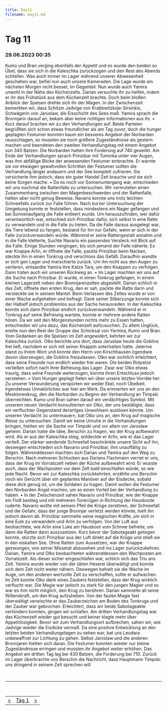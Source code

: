 ```yaml
---
title: Day11
filename: day11.md
--- 
```


# Tag 11
###  29.06.2023 00:35
Kumo und Bran verging ebenfalls der Appetit und es wurde den beiden so Übel, dass sie sich in die Kaleschka zurückzogen und den Rest des Abends schliefen. Was auch immer im Lager während unserer Abwesenheit geschehen war, befiel nun auch unsere Kameraden. Die Lage wurde am nächsten Morgen nicht besser, im Gegenteil. Nun wurde auch Yamira unwohl in der Nähe des Küchenzelts. Darian versuchte ihr zu helfen, indem er ihr das Frühstück aus dem Küchenzelt brachte. Doch beim bloßen Anblick der Speisen drehte sich ihr der Magen. In der Zwischenzeit bemerkten wir, dass Schitzin Jadvige von Krabbwitzkoje-Sirsinkis, Schwägerin von Jaruslaw, die Eisschicht des Sees maß. Yamira sprach die Bronnjarin darauf an, bekam aber keine richtigen Informationen aus ihr.
•  Kurz darauf brachen wir zu den Verhandlungen auf. Beide Parteien begrüßten sich schon etwas freundlicher als am Tag zuvor, doch die hunger geplagten Festumer konnten kaum ein besseres Angebot der Norbarden rausschlagen, so mussten sie noch größere Zugeständnisse als gestern machen und beendeten den zweiten Verhandlungstag mit einem Angebot von 340 Batzen. Die Norbarden hatten ihre Forderung auf 740 gesenkt. Am Ende der Verhandlungen sprach Prinzibar mit Tuminka unter vier Augen, was ihm abfällige Blicke der anwesenden Festumer einbrachte. Er warnte sie vor etwaigen gewaltvollen Schritten der Festumer sollten die Verhandlung länger andauern und der See komplett zufrieren. Sie versicherte ihm jedoch, dass ein guter Handel Zeit brauche und sie sich keine Sorgen mache.
•  Da es noch vor Sonnenuntergang war, entschieden wir uns nochmal die Rattenfalle zu untersuchen. Wir vermuteten einen Zusammenhang zwischen den Magenbeschwerden und der Rattenfalle, hatten aber nicht genug Beweise. Navario konnte uns trotz leichten Schneefalls zurück zur Falle führen. Nach kurzer Untersuchung der Umgebung konnte er feststellen, dass mindestens ein Nager gefangen und bei Sonnenaufgang die Falle entleert wurde. Um herauszufinden, wer dafür verantwortlich war, entschied sich Prinzibar dafür, sich selbst in eine Ratte zu verwandeln und in die Falle zu treten. Da die Falle daraus ausgelegt war, die Tiere lebend zu fangen, bestand für ihn nur Gefahr, wenn er sich in der Falle zurückverwandeln würde. Während er seine Rattengestalt annahm und in die Falle kletterte, Suchte Navario ein passendes Versteck mit Blick auf die Falle. Einige Stunden vergingen, bis sich jemand der Falle näherte. Es war Knappe Arlin, er öffnete die Falle, packte Prinzibar beim Nacken, steckte ihn in einen Tonkrug und verschloss das Gefäß. Daraufhin wandte er sich gen Lager und marschierte zurück. Um ihn nicht aus den Augen zu verlieren, entsandte Yamira ihre Katze Tara, um den Knappen zu verfolgen. Dann traten auch wir unseren Rückweg an.
•  Im Lager machten wir uns auf die Suche nach Prinzibar. Er wurde, in einen Tonkrug gefangen, in einem kleinen Lagerzelt neben den Bronnjarenzelten abgestellt. Darian schlich in das Zelt, öffnete den ersten Krug, den er sah, packte die Ratte darin und versteckte sie in seinem Mantel. Beim Verlassen des Zeltes wurde er von einer Wache aufgehalten und befragt. Dank seiner Silberzunge konnte sich der Halbelf jedoch problemlos aus der Sache herausreden. In der Kaleschka konnte sich dann Prinzibar endlich zurückverwandeln. Während er in Tonkrug auf seine Befreiung wartete, konnte er mehrere andere Ratten hören. Da wir seit den Morgenstunden nichts mehr zu Essen hatten, entschieden wir uns dazu, das Küchenzelt aufzusuchen. Zu allem Unglück, ereilte nun den Rest der Gruppe das Schicksal von Yarmira, Kumo und Bran. Vom Gedanken an die Speisen im Zelt angewidert, kehrten wir zur Kaleschka zurück. Olko berichte uns dort, dass Jaruslaw heute die Goblins frei ließ, nachdem er sich mit seiner Knappin unterhalten hatte. Jeterine stand zu ihrem Wort und konnte den Herrn von Kirschhausen irgendwie davon überzeugen, die Goblins freizulassen. Olko war sichtlich erleichtert, dass seine Freunde nun endlich wieder frei waren. Die beiden Rotpelze verließen sofort nach ihrer Befreiung das Lager. Zwar war Olko etwas traurig, dass seine Freunde weiterzogen, konnte ihren Entschluss jedoch verstehen.
•  Vom Hunger geplagt fielen wir über unsere letzten Vorräte her. Zu unserer Verwunderung verspürten wir weder Ekel, noch Übelkeit. Irgendetwas Unnatürliches war hier am Werk. Da erinnerten wir uns an den Meskinneskrug, den die Norbarden zu Beginn der Verhandlung an Timpski überreichten. Kumo und Bran sahen darauf ein verdächtiges Symbol. Mit unserem neuen Verdacht konsultierten wir Olko, der uns bestätigte, dass ein verfluchter Gegenstand derartiges Unwohlsein auslösen könnte. Um unseren Verdacht zu untermauern, bat Olko uns an, den Krug auf magische Weise zu untersuchen. Damit wir keine Unruhe in die Verhandlungen bringen, hielten wir die Sache vor Timpski und vor allem vor Jaroslaw geheim. Darian hatte die Idee, Berschin zu fragen, wo der Krug aufbewahrt wird. Als er aus der Kaleschka stieg, entdeckte er Arlin, wie er das Lager verließ. Der stärker werdende Schneefall beschränkte unsere Sicht auf ihn, deswegen entschieden sich Navario und Prinzibar, ihm unauffällig zu folgen. Währenddessen machten sich Darian und Yamira auf den Weg zu Berschin. Nach mehreren Schlucken aus Darians Flachmann verriet er uns, dass der Krug im Vorratszelt neben der Küche aufbewahrt wird. Er wusste auch, dass der Wachposten vor dem Zelt bald einschlafen würde, so wie jede Nacht. Bevor wir zur Kaleschka zurückkehrten, erzählte uns Berschin noch ein Gerücht über ein geplantes Manöver auf der Eisdecke, sobald diese dick genug ist, um die Soldaten zu tragen. Damit wollen die Festumer den Norbarden Angst machen, um so einen Vorteil bei der Verhandlung zu haben.
•  In der Zwischenzeit sahen Navario und Prinzibar, wie der Knappe ein Floß bestieg und mit mehreren Tonkrügen in Richtung der Hausboote ruderte. Navario wollte mit seinem Pfeil die Krüge zerstören, der Schneefall und die Gefahr, dass der junge Bronnjar verletzt werden könnte, hielt ihn jedoch davon ab. Prinzibar sammelte seine magischen Kräfte, um sich in eine Eule zu verwandeln und Arlin zu verfolgen. Von der Luft aus beobachtete, wie Arlin eine Luke am Hausboot vom Schnee befreite, um dann die Ratten darin auszusetzen. Kurz bevor der Sabotageakt gelingen konnte, stürzte sich Prinzibar aus der Luft direkt auf die Krüge und stieß sie in den eiskalten See. Ohne Ratten zum Aussetzen, war der Knappe gezwungen, von seiner Missetat abzusehen und ins Lager zurückzukehren. Darian, Yamira und Olko beobachteten währenddessen den Wachposten am Vorratszelt. Als dieser sicher eingeschlafen war, schlich sich das Trio ans Zelt. Yamira wurde wieder von der üblen Hexerei überwältigt und konnte sich dem Zelt nicht weiter nähern. Deswegen behielt sie die Wache im Auge, um den anderen wertvolle Zeit zu verschaffen, sollte er aufwachen. Im Zelt konnte Olko dank eines Zaubers feststellen, dass der Krug wirklich verflucht war. Die Magie war jedoch zu stark für den jungen Magier und so war es ihm nicht möglich, den Krug zu berühren. Darian sammelte all seine Willenskraft, um den Krug aufzuheben. Von der faulen Magie fast überwältigt verwischte er das Zauberzeichen am Boden des Tonkrugs und der Zauber war gebrochen.
Erleichtert, dass wir beide Sabotageakte verhindern konnten, gingen wir schlafen. Am dritten Verhandlungstag war das Küchenzelt wieder gut besucht und keiner klagte mehr über Appetitlosigkeit. Bevor wir zum Verhandlungsort aufbrechen, sahen wir, wie Jadvige wieder die Eisdicke vermaß. Da eine positive Entwicklung an den letzten beiden Verhandlungstagen zu sehen war, bat uns Leudara unbewaffnet zur Lichtung zu gehen. Selbst Jaroslaw und die anderen Bronnjaren hielten sich daran. Die Festumer konnten wieder nur kleine Zugeständnisse erringen und mussten ihr Angebot weiter erhöhen. Das Angebot am dritten Tag lag bei 430 Batzen, die Forderung bei 710. Zurück im Lager überbrachte uns Berschin die Nachricht, dass Hauptmann Timpski uns dringend in seinem Zelt sprechen will

<br>

----
<br>
<table style="margin-left: auto; margin-right: auto;">
  <tr>
    <td><a href="day10.md"><</a></td>
    <td><a href="README.md">Tag 1</a></td>
    <td><a href="day12.md">></a></td>
  </tr>
</table>